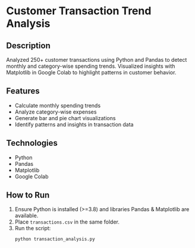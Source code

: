 # Customer Transaction Trend Analysis

## Description
Analyzed 250+ customer transactions using Python and Pandas to detect monthly and category-wise spending trends. Visualized insights with Matplotlib in Google Colab to highlight patterns in customer behavior.

## Features
- Calculate monthly spending trends
- Analyze category-wise expenses
- Generate bar and pie chart visualizations
- Identify patterns and insights in transaction data

## Technologies
- Python
- Pandas
- Matplotlib
- Google Colab

## How to Run
1. Ensure Python is installed (>=3.8) and libraries Pandas & Matplotlib are available.
2. Place `transactions.csv` in the same folder.
3. Run the script:
   ```bash
   python transaction_analysis.py

